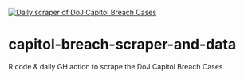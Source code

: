 [![Daily scraper of DoJ Capitol Breach Cases](https://github.com/hrbrmstr/capitol-breach-scraper-and-data/actions/workflows/scraper.yml/badge.svg)](https://github.com/hrbrmstr/capitol-breach-scraper-and-data/actions/workflows/scraper.yml)

# capitol-breach-scraper-and-data 

R code & daily GH action to scrape the DoJ Capitol Breach Cases
